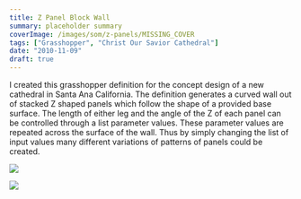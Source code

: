 ```yaml
---
title: Z Panel Block Wall
summary: placeholder summary
coverImage: /images/som/z-panels/MISSING_COVER
tags: ["Grasshopper", "Christ Our Savior Cathedral"]
date: "2010-11-09"
draft: true
---
```


I created this grasshopper definition for the concept design of a new cathedral in Santa Ana California. The definition generates a curved wall out of stacked Z shaped panels which follow the shape of a provided base surface. The length of either leg and the angle of the Z of each panel can be controlled through a list parameter values. These parameter values are repeated across the surface of the wall. Thus by simply changing the list of input values many different variations of patterns of panels could be created.

![](z-panel-def-2.png)

![](z-panel-def-3.png)
